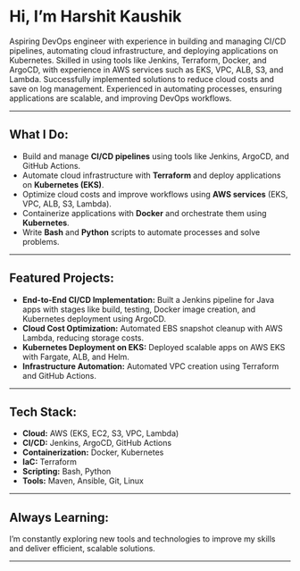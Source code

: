 #  Hi, I’m Harshit Kaushik

Aspiring DevOps engineer with experience in building and managing CI/CD pipelines, automating cloud infrastructure, and deploying applications on Kubernetes. Skilled in using tools like Jenkins, Terraform, Docker, and ArgoCD, with experience in AWS services such as EKS, VPC, ALB, S3, and Lambda. Successfully implemented solutions to reduce cloud costs and save on log management. Experienced in automating processes, ensuring applications are scalable, and improving DevOps workflows.

---

##  **What I Do:**
- Build and manage **CI/CD pipelines** using tools like Jenkins, ArgoCD, and GitHub Actions.
- Automate cloud infrastructure with **Terraform** and deploy applications on **Kubernetes (EKS)**.
- Optimize cloud costs and improve workflows using **AWS services** (EKS, VPC, ALB, S3, Lambda).
- Containerize applications with **Docker** and orchestrate them using **Kubernetes**.
- Write **Bash** and **Python** scripts to automate processes and solve problems.

---

##  **Featured Projects:**
- **End-to-End CI/CD Implementation:** Built a Jenkins pipeline for Java apps with stages like build, testing, Docker image creation, and Kubernetes deployment using ArgoCD.
- **Cloud Cost Optimization:** Automated EBS snapshot cleanup with AWS Lambda, reducing storage costs.
- **Kubernetes Deployment on EKS:** Deployed scalable apps on AWS EKS with Fargate, ALB, and Helm.
- **Infrastructure Automation:** Automated VPC creation using Terraform and GitHub Actions.

---

##  **Tech Stack:**
- **Cloud:** AWS (EKS, EC2, S3, VPC, Lambda)
- **CI/CD:** Jenkins, ArgoCD, GitHub Actions
- **Containerization:** Docker, Kubernetes
- **IaC:** Terraform
- **Scripting:** Bash, Python
- **Tools:** Maven, Ansible, Git, Linux

---

##  **Always Learning:**
I’m constantly exploring new tools and technologies to improve my skills and deliver efficient, scalable solutions.

---



